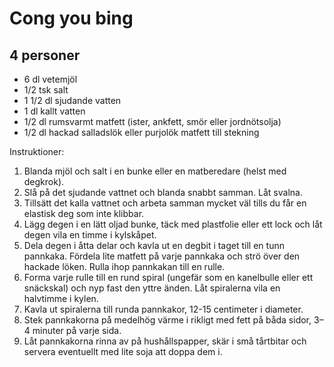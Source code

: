 Cong you bing
=============

4 personer
----------

-	6 dl vetemjöl
-	1/2 tsk salt
-	1 1/2 dl sjudande vatten
-	1 dl kallt vatten
-	1/2 dl rumsvarmt matfett (ister, ankfett, smör eller jordnötsolja)
-	1/2 dl hackad salladslök eller purjolök matfett till stekning

Instruktioner:

1.	Blanda mjöl och salt i en bunke eller en matberedare (helst med degkrok).
2.	Slå på det sjudande vattnet och blanda snabbt samman. Låt svalna.
3.	Tillsätt det kalla vattnet och arbeta samman mycket väl tills du får en elastisk deg som inte klibbar.
4.	Lägg degen i en lätt oljad bunke, täck med plastfolie eller ett lock och låt degen vila en timme i kylskåpet.
5.	Dela degen i åtta delar och kavla ut en degbit i taget till en tunn pannkaka. Fördela lite matfett på varje pannkaka och strö över den hackade löken. Rulla ihop pannkakan till en rulle.
6.	Forma varje rulle till en rund spiral (ungefär som en kanelbulle eller ett snäckskal) och nyp fast den yttre änden. Låt spiralerna vila en halvtimme i kylen.
7.	Kavla ut spiralerna till runda pannkakor, 12-15 centimeter i diameter.
8.	Stek pannkakorna på medelhög värme i rikligt med fett på båda sidor, 3–4 minuter på varje sida.
9.	Låt pannkakorna rinna av på hushållspapper, skär i små tårtbitar och servera eventuellt med lite soja att doppa dem i.
